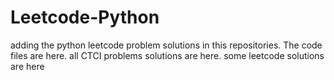 # Leetcode-Python
adding the python leetcode problem solutions in this repositories. 
The code files are here.
all CTCI problems solutions are here.
some leetcode solutions are here








































































































































































































































































































































































































































































































































































































































































































































































































































































































